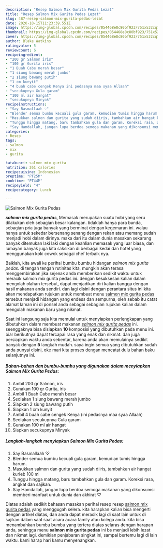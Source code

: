 ```yaml
---
description: "Resep Salmon Mix Gurita Pedas Lezat"
title: "Resep Salmon Mix Gurita Pedas Lezat"
slug: 487-resep-salmon-mix-gurita-pedas-lezat
date: 2020-10-15T11:23:39.551Z
image: https://img-global.cpcdn.com/recipes/054468e8c80bf923/751x532cq70/salmon-mix-gurita-pedas-foto-resep-utama.jpg
thumbnail: https://img-global.cpcdn.com/recipes/054468e8c80bf923/751x532cq70/salmon-mix-gurita-pedas-foto-resep-utama.jpg
cover: https://img-global.cpcdn.com/recipes/054468e8c80bf923/751x532cq70/salmon-mix-gurita-pedas-foto-resep-utama.jpg
author: Blake Watkins
ratingvalue: 5
reviewcount: 6
recipeingredient:
- "200 gr Salmon iris"
- "100 gr Gurita iris"
- "1 Buah Cabe merah besar"
- "1 siung bawang merah jumbo"
- "2 siung bawang putih"
- "1 cm kunyit"
- "4 buah cabe cengek Kenya ini pedasnya maa syaa Allaah"
- "secukupnya Gula garam"
- "100 ml air hangat"
- "secukupnya Minyak"
recipeinstructions:
- "Say Basmallaah ♡"
- "Blender semua bumbu kecuali gula garam, kemudian tumis hingga harum."
- "Masukkan salmon dan gurita yang sudah diiris, tambahkan air hangat kurleb 100 ml"
- "Tunggu hingga matang, baru tambahkan gula dan garam. Koreksi rasa, angkat dan sajikan."
- "Say Hamdallah, jangan lupa berdoa semoga makanan yang dikonsumsi memberi manfaat untuk dunia dan akhirat ♡"
categories:
- Resep
tags:
- salmon
- mix
- gurita

katakunci: salmon mix gurita 
nutrition: 261 calories
recipecuisine: Indonesian
preptime: "PT25M"
cooktime: "PT44M"
recipeyield: "4"
recipecategory: Lunch

---
```



![Salmon Mix Gurita Pedas](https://img-global.cpcdn.com/recipes/054468e8c80bf923/751x532cq70/salmon-mix-gurita-pedas-foto-resep-utama.jpg)

<b><i>salmon mix gurita pedas</i></b>, Memasak merupakan suatu hobi yang seru dilakukan oleh sebagian besar kalangan. tidaklah hanya para bunda, sebagian pria juga banyak yang berminat dengan kegemaran ini. walau hanya untuk sekedar bersenang senang dengan rekan atau memang sudah menjadi hobi dalam dirinya. maka dari itu dalam dunia masakan sekarang banyak ditemukan laki laki dengan keahlian memasak yang luar biasa, dan lumayan banyak juga kita saksikan di berbagai kedai dan hotel yang menggunakan koki cowok sebagai chef terbaik nya.



Baiklah, kita awali ke perihal bumbu bumbu hidangan <i>salmon mix gurita pedas</i>. di tengah tengah rutinitas kita, mungkin akan terasa menggembirakan jika sejenak anda memberikan sedikit waktu untuk meracik salmon mix gurita pedas ini. dengan kesuksesan kalian dalam mengolah olahan tersebut, dapat menjadikan diri kalian bangga dengan hasil makanan anda sendiri. dan lagi disini dengan perantara situs ini kita akan mendapatkan rujukan untuk membuat menu <u>salmon mix gurita pedas</u> tersebut menjadi hidangan yang endess dan sempurna, oleh sebab itu catat alamat laman ini di ponsel anda sebagai sebagian rujukan kalian dalam mengolah makanan baru yang nikmat.


Saat ini langsung saja kita memulai untuk menyiapkan perlengkapan yang dibutuhkan dalam membuat makanan <u><i>salmon mix gurita pedas</i></u> ini. seenggaknya bisa disiapkan <b>10</b> komposisi yang dibutuhkan pada menu ini. biar berikutnya dapat tercapai rasa yang enak dan nikmat. dan juga persiapkan waktu anda sebentar, karena anda akan memulainya sedikit banyak dengan <b>5</b> langkah mudah. saya ingin semua yang dibutuhkan sudah anda punyai disini, oke mari kita proses dengan mencatat dulu bahan baku selanjutnya ini.

<!--inarticleads1-->

##### Bahan-bahan dan bumbu-bumbu yang digunakan dalam menyiapkan Salmon Mix Gurita Pedas:

1. Ambil 200 gr Salmon, iris
1. Gunakan 100 gr Gurita, iris
1. Ambil 1 Buah Cabe merah besar
1. Sediakan 1 siung bawang merah jumbo
1. Siapkan 2 siung bawang putih
1. Siapkan 1 cm kunyit
1. Ambil 4 buah cabe cengek Kenya (ini pedasnya maa syaa Allaah)
1. Sediakan secukupnya Gula garam
1. Gunakan 100 ml air hangat
1. Siapkan secukupnya Minyak




<!--inarticleads2-->

##### Langkah-langkah menyiapkan Salmon Mix Gurita Pedas:

1. Say Basmallaah ♡
1. Blender semua bumbu kecuali gula garam, kemudian tumis hingga harum.
1. Masukkan salmon dan gurita yang sudah diiris, tambahkan air hangat kurleb 100 ml
1. Tunggu hingga matang, baru tambahkan gula dan garam. Koreksi rasa, angkat dan sajikan.
1. Say Hamdallah, jangan lupa berdoa semoga makanan yang dikonsumsi memberi manfaat untuk dunia dan akhirat ♡




Diatas adalah sedikit bahasan masakan perihal resep resep <u>salmon mix gurita pedas</u> yang menggugah selera. kita harapkan kalian bisa mengerti dengan artikel diatas, dan anda dapat meracik lagi di saat lain untuk di sajikan dalam saat saat acara acara family atau kolega anda. kita bisa menambahkan bumbu bumbu yang tertera diatas selaras dengan harapan anda, sehingga menu <b>salmon mix gurita pedas</b> ini bs menjadi lebih lezat dan nikmat lagi. demikian penjabaran singkat ini, sampai bertemu lagi di lain waktu. kami harap hari kamu menyenangkan.
